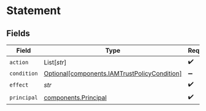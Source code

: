 # Statement


## Fields

| Field                                                                                              | Type                                                                                               | Required                                                                                           | Description                                                                                        |
| -------------------------------------------------------------------------------------------------- | -------------------------------------------------------------------------------------------------- | -------------------------------------------------------------------------------------------------- | -------------------------------------------------------------------------------------------------- |
| `action`                                                                                           | List[*str*]                                                                                        | :heavy_check_mark:                                                                                 | N/A                                                                                                |
| `condition`                                                                                        | [Optional[components.IAMTrustPolicyCondition]](../../models/components/iamtrustpolicycondition.md) | :heavy_minus_sign:                                                                                 | N/A                                                                                                |
| `effect`                                                                                           | *str*                                                                                              | :heavy_check_mark:                                                                                 | N/A                                                                                                |
| `principal`                                                                                        | [components.Principal](../../models/components/principal.md)                                       | :heavy_check_mark:                                                                                 | N/A                                                                                                |